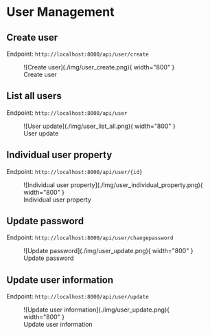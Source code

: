 # User Management
## Create user

Endpoint: `http://localhost:8000/api/user/create`
<figure markdown>
  ![Create user](./img/user_create.png){ width="800" }
  <figcaption>Create user</figcaption>
</figure>

## List all users

Endpoint: `http://localhost:8000/api/user`
<figure markdown>
  ![User update](./img/user_list_all.png){ width="800" }
  <figcaption>User update</figcaption>
</figure>

## Individual user property

Endpoint: `http://localhost:8000/api/user/{id}`
<figure markdown>
  ![Individual user property](./img/user_individual_property.png){ width="800" }
  <figcaption>Individual user property</figcaption>
</figure>

## Update password

Endpoint: `http://localhost:8000/api/user/changepassword`
<figure markdown>
  ![Update password](./img/user_update.png){ width="800" }
  <figcaption>Update password</figcaption>
</figure>

## Update user information

Endpoint: `http://localhost:8000/api/user/update`
<figure markdown>
  ![Update user information](./img/user_update.png){ width="800" }
  <figcaption>Update user information</figcaption>
</figure>